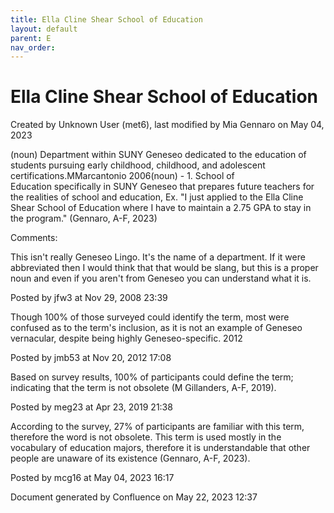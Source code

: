 ```yaml
---
title: Ella Cline Shear School of Education
layout: default
parent: E
nav_order:
---
```


# Ella Cline Shear School of Education

Created by  Unknown User (met6), last modified by  Mia Gennaro on May 04, 2023

(noun) Department within SUNY Geneseo dedicated to the education of students pursuing early childhood, childhood, and adolescent certifications.MMarcantonio 2006(noun) - 1. School of Education specifically in SUNY Geneseo that prepares future teachers for the realities of school and education, Ex. &quot;I just applied to the Ella Cline Shear School of Education where I have to maintain a 2.75 GPA to stay in the program.&quot; (Gennaro, A-F, 2023)

Comments:

This isn't really Geneseo Lingo. It's the name of a department. If it were abbreviated then I would think that that would be slang, but this is a proper noun and even if you aren't from Geneseo you can understand what it is.

Posted by jfw3 at Nov 29, 2008 23:39

Though 100% of those surveyed could identify the term, most were confused as to the term's inclusion, as it is not an example of Geneseo vernacular, despite being highly Geneseo-specific. 2012

Posted by jmb53 at Nov 20, 2012 17:08

Based on survey results, 100% of participants could define the term; indicating that the term is not obsolete (M Gillanders, A-F, 2019).

Posted by meg23 at Apr 23, 2019 21:38

According to the survey, 27% of participants are familiar with this term, therefore the word is not obsolete. This term is used mostly in the vocabulary of education majors, therefore it is understandable that other people are unaware of its existence (Gennaro, A-F, 2023). 

Posted by mcg16 at May 04, 2023 16:17

Document generated by Confluence on May 22, 2023 12:37


